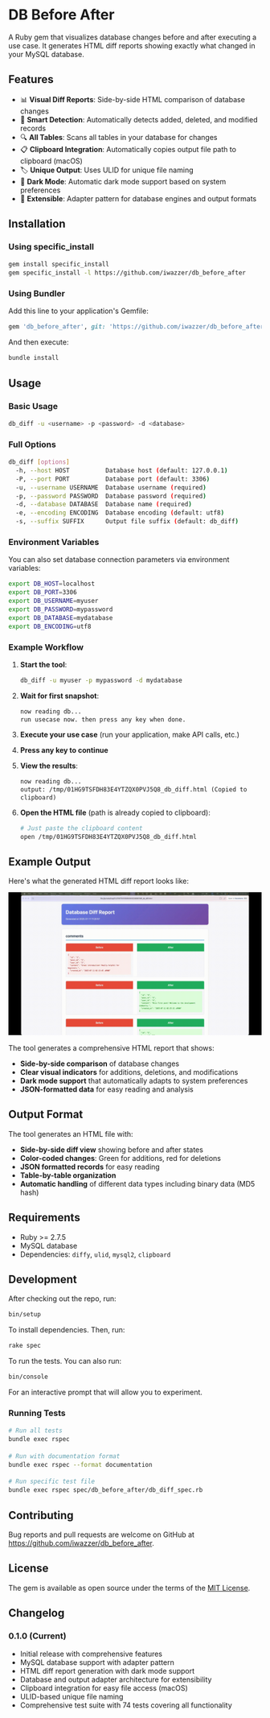 # DB Before After

A Ruby gem that visualizes database changes before and after executing a use case. It generates HTML diff reports showing exactly what changed in your MySQL database.

## Features

- 📊 **Visual Diff Reports**: Side-by-side HTML comparison of database changes
- 🎯 **Smart Detection**: Automatically detects added, deleted, and modified records
- 🔍 **All Tables**: Scans all tables in your database for changes
- 📋 **Clipboard Integration**: Automatically copies output file path to clipboard (macOS)
- 🏷️ **Unique Output**: Uses ULID for unique file naming
- 🌙 **Dark Mode**: Automatic dark mode support based on system preferences
- 🔧 **Extensible**: Adapter pattern for database engines and output formats

## Installation

### Using specific_install

```bash
gem install specific_install
gem specific_install -l https://github.com/iwazzer/db_before_after
```

### Using Bundler

Add this line to your application's Gemfile:

```ruby
gem 'db_before_after', git: 'https://github.com/iwazzer/db_before_after'
```

And then execute:

```bash
bundle install
```

## Usage

### Basic Usage

```bash
db_diff -u <username> -p <password> -d <database>
```

### Full Options

```bash
db_diff [options]
  -h, --host HOST          Database host (default: 127.0.0.1)
  -P, --port PORT          Database port (default: 3306)
  -u, --username USERNAME  Database username (required)
  -p, --password PASSWORD  Database password (required)
  -d, --database DATABASE  Database name (required)
  -e, --encoding ENCODING  Database encoding (default: utf8)
  -s, --suffix SUFFIX      Output file suffix (default: db_diff)
```

### Environment Variables

You can also set database connection parameters via environment variables:

```bash
export DB_HOST=localhost
export DB_PORT=3306
export DB_USERNAME=myuser
export DB_PASSWORD=mypassword
export DB_DATABASE=mydatabase
export DB_ENCODING=utf8
```

### Example Workflow

1. **Start the tool**:
   ```bash
   db_diff -u myuser -p mypassword -d mydatabase
   ```

2. **Wait for first snapshot**:
   ```
   now reading db...
   run usecase now. then press any key when done.
   ```

3. **Execute your use case** (run your application, make API calls, etc.)

4. **Press any key to continue**

5. **View the results**:
   ```
   now reading db...
   output: /tmp/01HG9TSFDH83E4YTZQX0PVJ5Q8_db_diff.html (Copied to clipboard)
   ```

6. **Open the HTML file** (path is already copied to clipboard):
   ```bash
   # Just paste the clipboard content
   open /tmp/01HG9TSFDH83E4YTZQX0PVJ5Q8_db_diff.html
   ```

## Example Output

Here's what the generated HTML diff report looks like:

![DB Before After Output](docs/images/db_diff_output.gif)

The tool generates a comprehensive HTML report that shows:

- **Side-by-side comparison** of database changes
- **Clear visual indicators** for additions, deletions, and modifications
- **Dark mode support** that automatically adapts to system preferences
- **JSON-formatted data** for easy reading and analysis

## Output Format

The tool generates an HTML file with:

- **Side-by-side diff view** showing before and after states
- **Color-coded changes**: Green for additions, red for deletions
- **JSON formatted records** for easy reading
- **Table-by-table organization**
- **Automatic handling** of different data types including binary data (MD5 hash)

## Requirements

- Ruby >= 2.7.5
- MySQL database
- Dependencies: `diffy`, `ulid`, `mysql2`, `clipboard`

## Development

After checking out the repo, run:

```bash
bin/setup
```

To install dependencies. Then, run:

```bash
rake spec
```

To run the tests. You can also run:

```bash
bin/console
```

For an interactive prompt that will allow you to experiment.

### Running Tests

```bash
# Run all tests
bundle exec rspec

# Run with documentation format
bundle exec rspec --format documentation

# Run specific test file
bundle exec rspec spec/db_before_after/db_diff_spec.rb
```

## Contributing

Bug reports and pull requests are welcome on GitHub at https://github.com/iwazzer/db_before_after.

## License

The gem is available as open source under the terms of the [MIT License](https://opensource.org/licenses/MIT).

## Changelog

### 0.1.0 (Current)

- Initial release with comprehensive features
- MySQL database support with adapter pattern
- HTML diff report generation with dark mode support
- Database and output adapter architecture for extensibility
- Clipboard integration for easy file access (macOS)
- ULID-based unique file naming
- Comprehensive test suite with 74 tests covering all functionality
